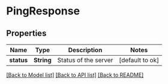 # PingResponse
## Properties

| Name | Type | Description | Notes |
|------------ | ------------- | ------------- | -------------|
| **status** | **String** | Status of the server | [default to ok] |

[[Back to Model list]](../README.md#documentation-for-models) [[Back to API list]](../README.md#documentation-for-api-endpoints) [[Back to README]](../README.md)

